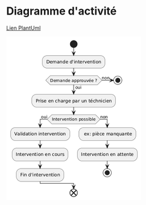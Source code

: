 # Diagramme d'activité

[Lien PlantUml](https://editor.plantuml.com/uml/RP0z3i8m38NtdC8RvGfXW04XiI46TjEwr59mGduGHu9pz6AOI8WYM9uI--NvSrOfOypbx4mz6BkcCqf7qCrOCiKhIMOl2yCzDEyUXX1zkOuFWkKSya02ZIyyDtONEH7elHqmdWW2HYW2UNoqWt3Bf4darDA85_NlgIy9DDAXQarVA8aFXgJZlawTSa3mAV7HqVVO0phki1g-gUrs-lZ5vKjCMj-m_Apu0GDZWMuM0e_tba2vBWNL-oSGSwRQcL2hcfNAwrkV)



![alt text](activité.png)